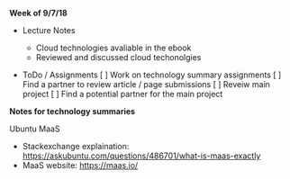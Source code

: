 **Week of 9/7/18**

* Lecture Notes
  * Cloud technologies avaliable in the ebook
  * Reviewed and discussed cloud techonolgies

* ToDo / Assignments
  [ ] Work on technology summary assignments
  [ ] Find a partner to review article / page submissions
  [ ] Reveiw main project
  [ ] Find a potential partner for the main project

**Notes for technology summaries** 

Ubuntu MaaS
 * Stackexchange explaination: https://askubuntu.com/questions/486701/what-is-maas-exactly
 * MaaS website: https://maas.io/
